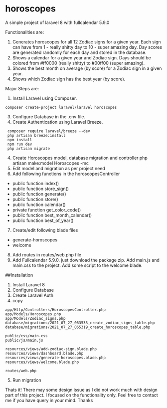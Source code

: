 # horoscopes
A simple project of laravel 8 with fullcalendar 5.9.0

Functionalities are:
1.  Generates horoscopes for all 12 Zodiac signs for a given year. Each sign can have from 1 - really shitty day to 10 - super amazing day. Day scores are generated randomly for each day and stored in the database.
2.  Shows a calendar for a given year and Zodiac sign. Days should be colored from #ff0000 (really shitty) to #00ff00 (super amazing).
3.  Shows the best month on average (by score) for a Zodiac sign in a given year.
4.  Shows which Zodiac sign has the best year (by score).

Major Steps are:
1. Install Laravel using Composer. 
```
composer create-project laravel/laravel horoscopes
```
3. Configure Database in the .env file.
4. Create Authentication using Laravel Breeze.
 ```
  composer require laravel/breeze --dev
  php artisan breeze:install
  npm install
  npm run dev
  php artisan migrate
 ```
4. Create Horoscopes model, database migration and controller
        php artisan make:model Horoscopes -mc
5. Edit model and migration as per project need
6. Add following functions in the horoscopesController
 - public function index()
 - public function store_sign()
 - public function generate()
 - public function store()
 - public function calendar()
 - private function get_color_code()
 - public function best_month_calendar()
 - public function best_of_year()
7. Create/edit following blade files
 - generate-horoscopes
 - welcome
8. Add routes in routes/web.php file
9. Add Fullcalendar 5.9.0. just download the package zip. Add main.js and main.css to the project. Add some script to the welcome blade.

##Installation
1. Install Laravel 8
2. Configure Database
3. Create Laravel Auth
4. copy 
```
app/Http/Controllers/HoroscopesController.php
app/Models/Horoscopes.php
app/Models/Zodiac_signs.php
database/migrations/2021_07_27_063533_create_zodiac_signs_table.php
database/migrations/2021_07_27_065319_create_horoscopes_table.php

public/css/main.css
public/js/main.js

resources/views/add-zodiac-sign.blade.php
resources/views/dashboard.blade.php
resources/views/generate-horoscopes.blade.php
resources/views/welcome.blade.php

routes/web.php
```
5. Run migration

Thats it!
There may some design issue as I did not work much with design part of this project. I focused on the functionality only.
Feel free to contact me if you have query in your mind.
Thanks
